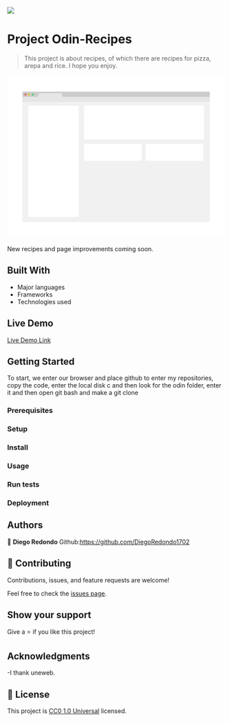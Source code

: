 ![](https://img.shields.io/badge/Uneweb-blue)

# Project Odin-Recipes

> This project is about recipes, of which there are recipes for pizza, arepa and rice. I hope you enjoy.

![screenshot](./app_screenshot.png)

New recipes and page improvements coming soon.

## Built With

- Major languages
- Frameworks
- Technologies used

## Live Demo

[Live Demo Link]( https://diegoredondo1702.github.io/odin-recipes/)


## Getting Started

To start, we enter our browser and place github to enter my repositories, copy the code, enter the local disk c and then look for the odin folder, enter it and then open git bash and make a git clone

### Prerequisites

### Setup

### Install

### Usage

### Run tests

### Deployment

## Authors

👤 **Diego Redondo**
Github:https://github.com/DiegoRedondo1702
## 🤝 Contributing

Contributions, issues, and feature requests are welcome!

Feel free to check the [issues page](issues/).

## Show your support

Give a ⭐️ if you like this project!

## Acknowledgments

-I thank uneweb.

## 📝 License

This project is [CC0 1.0 Universal](LICENSE) licensed.
